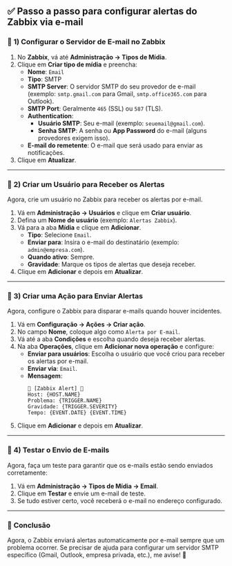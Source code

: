 ## ✅ **Passo a passo para configurar alertas do Zabbix via e-mail**

### 📌 **1) Configurar o Servidor de E-mail no Zabbix**
1. No **Zabbix**, vá até **Administração → Tipos de Mídia**.  
2. Clique em **Criar tipo de mídia** e preencha:  
   - **Nome**: `Email`  
   - **Tipo**: SMTP  
   - **SMTP Server**: O servidor SMTP do seu provedor de e-mail (exemplo: `smtp.gmail.com` para Gmail, `smtp.office365.com` para Outlook).  
   - **SMTP Port**: Geralmente `465` (SSL) ou `587` (TLS).  
   - **Authentication**:  
     - **Usuário SMTP**: Seu e-mail (exemplo: `seuemail@gmail.com`).  
     - **Senha SMTP**: A senha ou **App Password** do e-mail (alguns provedores exigem isso).  
   - **E-mail do remetente**: O e-mail que será usado para enviar as notificações.  
3. Clique em **Atualizar**.  

---

### 📌 **2) Criar um Usuário para Receber os Alertas**
Agora, crie um usuário no Zabbix para receber os alertas por e-mail.  

1. Vá em **Administração → Usuários** e clique em **Criar usuário**.  
2. Defina um **Nome de usuário** (exemplo: `Alertas Zabbix`).  
3. Vá para a aba **Mídia** e clique em **Adicionar**.  
   - **Tipo**: Selecione `Email`.  
   - **Enviar para**: Insira o e-mail do destinatário (exemplo: `admin@empresa.com`).  
   - **Quando ativo**: Sempre.  
   - **Gravidade**: Marque os tipos de alertas que deseja receber.  
4. Clique em **Adicionar** e depois em **Atualizar**.  

---

### 📌 **3) Criar uma Ação para Enviar Alertas**
Agora, configure o Zabbix para disparar e-mails quando houver incidentes.  

1. Vá em **Configuração → Ações → Criar ação**.  
2. No campo **Nome**, coloque algo como `Alerta por E-mail`.  
3. Vá até a aba **Condições** e escolha quando deseja receber alertas.  
4. Na aba **Operações**, clique em **Adicionar nova operação** e configure:  
   - **Enviar para usuários**: Escolha o usuário que você criou para receber os alertas por e-mail.  
   - **Enviar via**: `Email`.  
   - **Mensagem**:  
     ```
     🚨 [Zabbix Alert] 🚨  
     Host: {HOST.NAME}  
     Problema: {TRIGGER.NAME}  
     Gravidade: {TRIGGER.SEVERITY}  
     Tempo: {EVENT.DATE} {EVENT.TIME}
     ```
5. Clique em **Adicionar** e depois em **Atualizar**.  

---

### 📌 **4) Testar o Envio de E-mails**
Agora, faça um teste para garantir que os e-mails estão sendo enviados corretamente:  

1. Vá em **Administração → Tipos de Mídia → Email**.  
2. Clique em **Testar** e envie um e-mail de teste.  
3. Se tudo estiver certo, você receberá o e-mail no endereço configurado.  

---

### 🎯 **Conclusão**
Agora, o Zabbix enviará alertas automaticamente por e-mail sempre que um problema ocorrer. Se precisar de ajuda para configurar um servidor SMTP específico (Gmail, Outlook, empresa privada, etc.), me avise! 🚀
